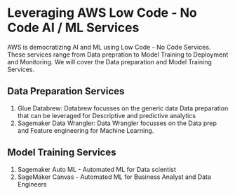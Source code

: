 # Leveraging AWS Low Code - No Code AI / ML Services

AWS is democratizing AI and ML using Low Code - No Code Services.  These services range from Data prepration to Model Training to Deployment and Monitoring.  We will cover the Data preparation and Model Training Services.

## Data Preparation Services

1.  Glue Databrew:  Databrew focusses on the generic data Data preparation that can be leveraged for Descriptive and predictive analytics
2.  Sagemaker Data Wrangler:  Data Wrangler focusses on the Data prep and Feature engineering for Machine Learning.  

## Model Training Services

1.  Sagemaker Auto ML - Automated ML for Data scientist
2.  SageMaker Canvas - Automated ML for Business Analyst and Data Engineers

